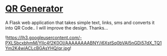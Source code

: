 # [QR Generator](https://qr-generator-app.herokuapp.com/)

A Flask web application that takes simple text, links, sms and converts it into QR Code.. I will improve the design. Thanks...

!https://lh3.googleusercontent.com/-PXLSbcxbhmM/YIIc4f2K0OI/AAAAAAAABNY/i6XstSq0bVAI5nGDi57dX_TQ1Ym2K4wiACLcBGAsYHQ/qr.jpg!
